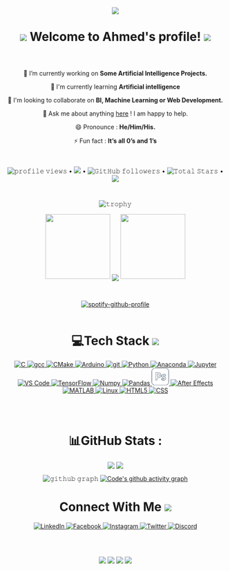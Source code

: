<h1 align="center">
  
  ![](https://capsule-render.vercel.app/api?type=waving&color=gradient&height=100&section=header)

  <img
    src="https://camo.githubusercontent.com/5bbf8ca61ef5f92684489ace45ad6f45984fff87a621040c62b1fe31e3005ff9/687474703a2f2f692e696d6775722e636f6d2f436a34724d72532e676966"
    width="30"
  />
  Welcome to Ahmed's profile!
  <img
    src="https://media.giphy.com/media/hvRJCLFzcasrR4ia7z/giphy.gif"
    width="28"
  />
</h1>

<div align="center">
  <br />

  🔭 I’m currently working on **Some Artificial Intelligence Projects.**
  
  🌱 I'm currently learning **Artificial intelligence**
  
  👯 I'm looking to collaborate on **BI, Machine Learning or Web Development.**
  
  💬 Ask me about anything [here](https://github.com/a4hmed4/a4hmed4/issues/1) ! I am happy to help.
  
  😄 Pronounce : **He/Him/His.**
  
  ⚡ Fun fact : **It’s all 0’s and 1’s**

  <br />

  <p align="center">
    <img src="https://gpvc.arturio.dev/a4hmed4" alt="𝚙𝚛𝚘𝚏𝚒𝚕𝚎 𝚟𝚒𝚎𝚠𝚜" /> •
    <!--   <img alt = "profile views" src="https://komarev.com/ghpvc/?username=NightBaRron1412&style=flat&color=brightgreen"> •    -->
    <a href="https://user-badge.committers.top/egypt_private/a4hmed4"
      ><img
        src="https://user-badge.committers.top/egypt_private/a4hmed4"
    /></a>
    •
    <img
      alt="𝙶𝚒𝚝𝙷𝚞𝚋 𝚏𝚘𝚕𝚕𝚘𝚠𝚎𝚛𝚜"
      src="https://img.shields.io/github/followers/a4hmed4?label=Followers&style=social"
    />
    •
    <img
      src="https://img.shields.io/github/stars/a4hmed4?label=Stars"
      alt="𝚃𝚘𝚝𝚊𝚕 𝚂𝚝𝚊𝚛𝚜"
    />
    •
    <a href="https://github.com/sponsors/a4hmed4"
      ><img
        src="https://img.shields.io/static/v1?label=Sponsor&message=%E2%9D%A4&logo=GitHub&color=%23fe8e86"
    /></a>
  </p>

  #
  ![𝚝𝚛𝚘𝚙𝚑𝚢](https://github-profile-trophy.vercel.app/?username=a4hmed4&column=6&margin-w=15&margin-h=15&no-bg=true&no-frame=true&theme=juicyfresh)

  <p align="center">
    <img
      height="150"
      width="150"
      src="https://github.com/JayantGoel001/JayantGoel001/raw/master/WEBP/left.webp"
    />
    <img
      align="center"
      src="https://github-readme-streak-stats.herokuapp.com/?user=a4hmed4&theme=dark&hide_border=true"
    />
    <img
      height="150"
      width="150"
      src="https://github.com/JayantGoel001/JayantGoel001/raw/master/WEBP/right.webp"
    />
  </p>

  <br />

  [![spotify-github-profile](https://spotify-github-profile.vercel.app/api/view?uid=vkexrpccsd3c83bukofpvavmm&cover_image=true&theme=novatorem&bar_color=b14e7e&bar_color_cover=true)](https://spotify-github-profile.vercel.app/api/view?uid=&redirect=true)
  <br /><br />

  # 💻Tech Stack <img src="https://media2.giphy.com/media/QssGEmpkyEOhBCb7e1/giphy.gif?cid=&rid=giphy.gif" width="5%"/>

  <a href="https://en.wikipedia.org/wiki/C_(programming_language)" target="_blank" rel="noreferrer">
    <img
      src="https://cdn.jsdelivr.net/gh/devicons/devicon/icons/c/c-original.svg"
      alt="C"
      width="40"
      height="40"
    />
  </a>
  <a href="https://gcc.gnu.org/" target="_blank" rel="noreferrer">
    <img
      src="https://cdn.jsdelivr.net/gh/devicons/devicon/icons/gcc/gcc-original.svg"
      alt="gcc"
      width="40"
      height="40"
    />
  </a>
  <a href="https://cmake.org/" target="_blank" rel="noreferrer">
    <img
      src="https://cdn.jsdelivr.net/gh/devicons/devicon/icons/cmake/cmake-original.svg"
      alt="CMake"
      width="40"
      height="40"
    />
  </a>
  <a href="https://www.arduino.cc/" target="_blank" rel="noreferrer">
    <img
      src="https://cdn.jsdelivr.net/gh/devicons/devicon/icons/arduino/arduino-original-wordmark.svg"
      alt="Arduino"
      width="40"
      height="40"
    />
  </a>
  <a href="https://git-scm.com/" target="_blank" rel="noreferrer">
    <img
      src="https://cdn.jsdelivr.net/gh/devicons/devicon/icons/git/git-original.svg"
      alt="git"
      width="40"
      height="40"
    />
  </a>
  <a href="https://www.python.org/" target="_blank" rel="noreferrer">
    <img
      src="https://cdn.jsdelivr.net/gh/devicons/devicon/icons/python/python-original.svg"
      alt="Python"
      width="40"
      height="40"
    />
  </a>
  <a href="https://www.anaconda.com/" target="_blank" rel="noreferrer">
    <img
      src="https://cdn.jsdelivr.net/gh/devicons/devicon/icons/anaconda/anaconda-original.svg"
      alt="Anaconda"
      width="40"
      height="40"
    />
  </a>
  <a href="https://jupyter.org/" target="_blank" rel="noreferrer">
    <img
      src="https://cdn.jsdelivr.net/gh/devicons/devicon/icons/jupyter/jupyter-original-wordmark.svg"
      alt="Jupyter"
      width="40"
      height="40"
    />
  </a>
  <a href="https://code.visualstudio.com/" target="_blank" rel="noreferrer">
    <img
      src="https://cdn.jsdelivr.net/gh/devicons/devicon/icons/vscode/vscode-original.svg"
      alt="VS Code"
      width="40"
      height="40"
    />
  </a>
  <a href="https://www.tensorflow.org/" target="_blank" rel="noreferrer">
    <img
      src="https://cdn.jsdelivr.net/gh/devicons/devicon/icons/tensorflow/tensorflow-original.svg"
      alt="TensorFlow"
      width="40"
      height="40"
    />
  </a>
  <a href="https://numpy.org/" target="_blank" rel="noreferrer">
    <img
      src="https://cdn.jsdelivr.net/gh/devicons/devicon/icons/numpy/numpy-original.svg"
      alt="Numpy"
      width="40"
      height="40"
    />
  </a>
  <a href="https://pandas.pydata.org/" target="_blank" rel="noreferrer">
    <img
      src="https://cdn.jsdelivr.net/gh/devicons/devicon/icons/pandas/pandas-original.svg"
      alt="Pandas"
      width="40"
      height="40"
    />
  </a>
  <a href="https://www.adobe.com/products/photoshop.html" target="_blank" rel="noreferrer">
    <img
      src="https://raw.githubusercontent.com/devicons/devicon/master/icons/photoshop/photoshop-line.svg"
      alt="Photoshop"
      width="40"
      height="40"
    />
  </a>
  <a href="https://www.adobe.com/products/aftereffects" target="_blank" rel="noreferrer">
    <img
      src="https://cdn.jsdelivr.net/gh/devicons/devicon/icons/aftereffects/aftereffects-original.svg"
      alt="After Effects"
      width="40"
      height="40"
    />
  </a>
  <a href="https://www.mathworks.com/products/matlab.html" target="_blank" rel="noreferrer">
    <img
      src="https://cdn.jsdelivr.net/gh/devicons/devicon/icons/matlab/matlab-original.svg"
      alt="MATLAB"
      width="40"
      height="40"
    />
  </a>
  <a href="https://www.linux.org/" target="_blank" rel="noreferrer">
    <img
      src="https://cdn.jsdelivr.net/gh/devicons/devicon/icons/linux/linux-original.svg"
      alt="Linux"
      width="40"
      height="40"
    />
  </a>
  <a href="https://en.wikipedia.org/wiki/HTML5" target="_blank" rel="noreferrer">
    <img
      src="https://cdn.jsdelivr.net/gh/devicons/devicon/icons/html5/html5-original.svg"
      alt="HTML5"
      width="40"
      height="40"
    />
  </a>
  <a href="https://en.wikipedia.org/wiki/CSS" target="_blank" rel="noreferrer">
    <img
      src="https://cdn.jsdelivr.net/gh/devicons/devicon/icons/css3/css3-original.svg"
      alt="CSS"
      width="40"
      height="40"
    />
  </a>

<br /> <br />

  # 📊GitHub Stats :

  <p align="center">
    <img
      align="center"
      src="https://github-readme-stats.vercel.app/api?username=a4hmed4&theme=tokyonight&show_icons=true&hide_border=true&count_private=true&include_all_commits=true"
    />
    <img
      align="center"
      height="195px"
      src="https://github-readme-stats.vercel.app/api/top-langs?username=a4hmed4&theme=tokyonight&langs_count=15&layout=compact&hide_border=true"
    />
  </p>
  
  ![𝚐𝚒𝚝𝚑𝚞𝚋
  𝚐𝚛𝚊𝚙𝚑](https://github-readme-activity-graph.cyclic.app/graph?username=a4hmed4&theme=react-dark&hide_border=true&area=true)
  [![Code's github activity
  graph](https://github.com/a4hmed4/a4hmed4/raw/output/github-contribution-grid-snake.svg)](https://skyline.github.com/a4hmed4)

  <h1>
    Connect With Me
    <img
      src="https://github.com/JayantGoel001/JayantGoel001/raw/master/GIF/Handshake.gif"
      height="25px"
    />
  </h1>

  <a href="https://www.linkedin.com/in/ashetaia/" target="_blank" rel="noreferrer">
    <img
      src="https://cdn.jsdelivr.net/gh/devicons/devicon/icons/linkedin/linkedin-original.svg"
      alt="LinkedIn"
      width="40"
      height="40"
    />
  </a>
  <a href="https://www.facebook.com/a4hmed4" target="_blank" rel="noreferrer">
    <img
      src="https://cdn.jsdelivr.net/gh/devicons/devicon/icons/facebook/facebook-original.svg"
      alt="Facebook"
      width="40"
      height="40"
    />
  </a>
  <a href="https://www.instagram.com/a4hmed4/" target="_blank" rel="noreferrer">
    <img
      src="https://www.vectorlogo.zone/logos/instagram/instagram-icon.svg"
      alt="Instagram"
      width="40"
      height="40"
    />
  </a>
  <a href="https://twitter.com/a4hmed4" target="_blank" rel="noreferrer">
    <img
      src="https://www.vectorlogo.zone/logos/twitter/twitter-icon.svg"
      alt="Twitter"
      width="40"
      height="40"
    />
  </a>
  <a href="https://discordapp.com/users/a4hmed4" target="_blank" rel="noreferrer">
    <img
      src="https://www.vectorlogo.zone/logos/discordapp/discordapp-icon.svg"
      alt="Discord"
      width="40"
      height="40"
    />
  </a>

  <br /><br />

  ![](https://forthebadge.com/images/badges/powered-by-black-magic.svg)
  ![](http://ForTheBadge.com/images/badges/built-by-developers.svg)
  ![](https://forthebadge.com/images/badges/uses-brains.svg)
  ![](https://capsule-render.vercel.app/api?type=waving&color=gradient&height=100&section=footer)
</div>
